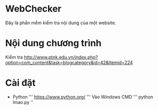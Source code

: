 # WebChecker
 Đây là phần mềm kiểm tra nội dung của một website. 
# Nội dung chương trình
 Kiểm tra http://www.ptnk.edu.vn/index.php?option=com_content&task=blogcategory&id=42&Itemid=224
# Cài đặt
 * Python
 '''
 https://www.python.org/
 '''
 Vào Windows CMD 
 '''
 python lmao.py
 ''